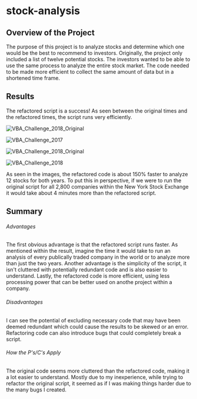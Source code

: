 # stock-analysis

## Overview of the Project

The purpose of this project is to analyze stocks and determine which one would be the best to recommend to investors. Originally, the project only included a list of twelve potential stocks. The investors wanted to be able to use the same process to analyze the entire stock market. The code needed to be made more efficient to collect the same amount of data but in a shortened time frame. 

## Results

The refactored script is a success! As seen between the original times and the refactored times, the script runs very efficiently. 

![VBA_Challenge_2018_Original](https://user-images.githubusercontent.com/87910875/132262554-3c87dff6-41e4-4c92-bbe5-d13603f39c1d.png)

![VBA_Challenge_2017](https://user-images.githubusercontent.com/87910875/132262561-3f685fbc-680f-40a8-ab58-316ba65e054d.png)

![VBA_Challenge_2018_Original](https://user-images.githubusercontent.com/87910875/132262567-5b92ce30-79ec-4268-8baa-76c6e8663e8d.png)

![VBA_Challenge_2018](https://user-images.githubusercontent.com/87910875/132262568-853ddafc-9e0d-4f58-9d3b-2667de07bfbb.png)

As seen in the images, the refactored code is about 150% faster to analyze 12 stocks for both years. To put this in perspective, if we were to run the original script for all 2,800 companies within the New York Stock Exchange it would take about 4 minutes more than the refactored script.

## Summary

###### Advantages

The first obvious advantage is that the refactored script runs faster. As mentioned within the result, imagine the time it would take to run an analysis of every publically traded company in the world or to analyze more than just the two years. Another advantage is the simplicity of the script, it isn't cluttered with potentially redundant code and is also easier to understand. Lastly, the refactored code is more efficient, using less processing power that can be better used on anothe project within a company.

###### Disadvantages
I can see the potential of excluding necessary code that may have been deemed redundant which could cause the results to be skewed or an error. Refactoring code can also introduce bugs that could completely break a script.

###### How the P's/C's Apply

The original code seems more cluttered than the refactored code, making it a lot easier to understand. Mostly due to my inexperience, while trying to refactor the original script, it seemed as if I was making things harder due to the many bugs I created. 
